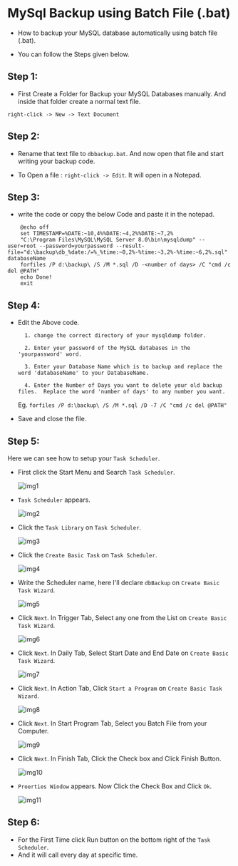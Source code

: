 # MySql Backup using Batch File (.bat)

- How to backup your MySQL database automatically using batch file (.bat).

- You can follow the Steps given below.

## Step 1: 

- First Create a Folder for Backup your MySQL Databases manually.  And inside that folder create a normal text file.

``` right-click -> New -> Text Document ```

## Step 2:

- Rename that text file to `dbbackup.bat`.  And now open that file and start writing your backup code.

- To Open a file : `` right-click -> Edit ``.  It will open in a Notepad.

## Step 3:

- write the code or copy the below Code and paste it in the notepad.

``` 
    @echo off 
    set TIMESTAMP=%DATE:~10,4%%DATE:~4,2%%DATE:~7,2%
    "C:\Program Files\MySQL\MySQL Server 8.0\bin\mysqldump" --user=root --password=yourpassword --result-file="d:\backup\db_%date:/=%_%time:~0,2%-%time:~3,2%-%time:~6,2%.sql" databaseName 
    forfiles /P d:\backup\ /S /M *.sql /D -<number of days> /C "cmd /c del @PATH"
    echo Done!
    exit
```

## Step 4: 

- Edit the Above code.
    ``` 
      1. change the correct directory of your mysqldump folder. 
    ```
    ```
      2. Enter your password of the MySQL databases in the 'yourpassword' word. 
    ```
    ```
      3. Enter your Database Name which is to backup and replace the word 'databaseName' to your DatabaseName. 
    ```
    ```
      4. Enter the Number of Days you want to delete your old backup files.  Replace the word 'number of days' to any number you want.  
    ```
    Eg. `` forfiles /P d:\backup\ /S /M *.sql /D -7 /C "cmd /c del @PATH" `` 

- Save and close the file.

## Step 5: 
 
Here we can see how to setup your ` Task Scheduler `.

 - First click the Start Menu and Search `Task Scheduler`. 
 
    ![img1](/img/img1.png)
    
 - `Task Scheduler` appears.
    
    ![img2](/img/img2.png)
    
 - Click the `Task Library` on `Task Scheduler`.
    
    ![img3](/img/img3.png)
 
 - Click the `Create Basic Task`  on `Task Scheduler`.
    
    ![img4](/img/img4.png)
  
 - Write the Scheduler name, here I'll declare `dbBackup` on `Create Basic Task Wizard`.
    
    ![img5](/img/img5.png)
    
 - Click `Next`. In Trigger Tab, Select any one from the List on `Create Basic Task Wizard`.
    
    ![img6](/img/img6.png)
 
 - Click `Next`. In Daily Tab, Select Start Date and End Date on `Create Basic Task Wizard`.
    
    ![img7](/img/img7.png)
 
 - Click `Next`. In Action Tab, Click `Start a Program` on `Create Basic Task Wizard`.
    
    ![img8](/img/img8.png)

 - Click `Next`. In Start Program Tab, Select you Batch File from your Computer.
    
    ![img9](/img/img9.png)
    
 - Click `Next`. In Finish Tab, Click the Check box and Click Finish Button.
    
    ![img10](/img/img10.png)
    
  - `Proerties Window` appears. Now Click the Check Box and Click `Ok`.
    
    ![img11](/img/img11.png)
    
    
 ## Step 6:
 
  - For the First Time click Run button on the bottom right of the `Task Scheduler`.
  - And it will call every day at specific time.
    
